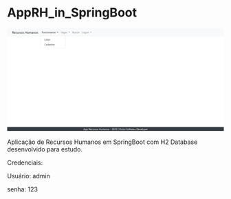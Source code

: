 # AppRH_in_SpringBoot
<img src="tela_inicial.png" alt="Logo do Projeto" width="600" />

Aplicação de Recursos Humanos em SpringBoot com H2 Database desenvolvido para estudo.

Credenciais:

Usuário: admin

senha: 123
